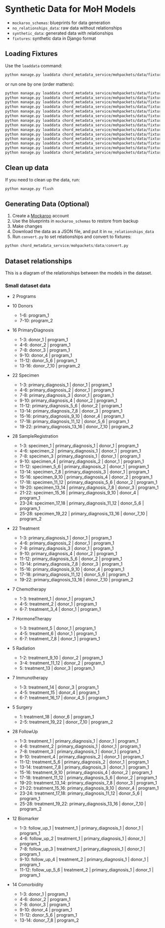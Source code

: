 # Synthetic Data for MoH Models

- `mockaroo_schemas`: blueprints for data generation
- `no_relationships_data`: raw data without relationships
- `synthetic_data`: generated data with relationships
- `fixtures`: synthetic data in Django format

## Loading Fixtures

Use the `loaddata` command:

```bash
python manage.py loaddata chord_metadata_service/mohpackets/data/fixtures/Program.json chord_metadata_service/mohpackets/data/fixtures/Donor.json chord_metadata_service/mohpackets/data/fixtures/PrimaryDiagnosis.json chord_metadata_service/mohpackets/data/fixtures/Specimen.json chord_metadata_service/mohpackets/data/fixtures/SampleRegistration.json chord_metadata_service/mohpackets/data/fixtures/Treatment.json chord_metadata_service/mohpackets/data/fixtures/Chemotherapy.json chord_metadata_service/mohpackets/data/fixtures/HormoneTherapy.json chord_metadata_service/mohpackets/data/fixtures/Radiation.json chord_metadata_service/mohpackets/data/fixtures/Immunotherapy.json chord_metadata_service/mohpackets/data/fixtures/Surgery.json chord_metadata_service/mohpackets/data/fixtures/FollowUp.json chord_metadata_service/mohpackets/data/fixtures/Biomarker.json chord_metadata_service/mohpackets/data/fixtures/Comorbidity.json
```

or run one by one (order matters):

```bash
python manage.py loaddata chord_metadata_service/mohpackets/data/fixtures/Program.json 
python manage.py loaddata chord_metadata_service/mohpackets/data/fixtures/Donor.json 
python manage.py loaddata chord_metadata_service/mohpackets/data/fixtures/PrimaryDiagnosis.json
python manage.py loaddata chord_metadata_service/mohpackets/data/fixtures/Specimen.json
python manage.py loaddata chord_metadata_service/mohpackets/data/fixtures/SampleRegistration.json
python manage.py loaddata chord_metadata_service/mohpackets/data/fixtures/Treatment.json
python manage.py loaddata chord_metadata_service/mohpackets/data/fixtures/Chemotherapy.json
python manage.py loaddata chord_metadata_service/mohpackets/data/fixtures/HormoneTherapy.json
python manage.py loaddata chord_metadata_service/mohpackets/data/fixtures/Radiation.json
python manage.py loaddata chord_metadata_service/mohpackets/data/fixtures/Immunotherapy.json
python manage.py loaddata chord_metadata_service/mohpackets/data/fixtures/Surgery.json
python manage.py loaddata chord_metadata_service/mohpackets/data/fixtures/FollowUp.json
python manage.py loaddata chord_metadata_service/mohpackets/data/fixtures/Biomarker.json 
python manage.py loaddata chord_metadata_service/mohpackets/data/fixtures/Comorbidity.json
```

## Clean up data

If you need to clean up the data, run:

```bash
python manage.py flush
```

## Generating Data (Optional)

1. Create a [Mockaroo](https://www.mockaroo.com/) account
2. Use the blueprints in `mockaroo_schemas` to restore from backup
3. Make changes
4. Download the data as a JSON file, and put it in `no_relationships_data`
5. Run `convert.py` to set relationships and convert to fixtures:

```python
python chord_metadata_service/mohpackets/data/convert.py
```

## Dataset relationships

This is a diagram of the relationships between the models in the dataset.

### Small dataset data

- 2 Programs
- 10 Donors
  - 1-6: program_1
  - 7-10: program_2

- 16 PrimaryDiagnosis
  - 1-3: donor_1 | program_1
  - 4-6: donor_2 | program_1
  - 7-8: donor_3 | program_1
  - 9-10: donor_4 | program_1
  - 11-12: donor_5_6 | program_1
  - 13-16: donor_7_10 | program_2

- 22 Specimen
  - 1-3: primary_diagnosis_1 | donor_1 | program_1
  - 4-6: primary_diagnosis_2 | donor_1 | program_1
  - 7-8: primary_diagnosis_3 | donor_1 | program_1
  - 9-10: primary_diagnosis_4 | donor_2 | program_1
  - 11-12: primary_diagnosis_5_6 | donor_2 | program_1
  - 13-14: primary_diagnosis_7_8 | donor_3 | program_1
  - 15-16: primary_diagnosis_9_10 | donor_4 | program_1
  - 17-18: primary_diagnosis_11_12 | donor_5_6 | program_1
  - 19-22: primary_diagnosis_13_16 | donor_7_10 | program_2

- 28 SampleRegistration
  - 1-3: specimen_1 | primary_diagnosis_1 | donor_1 | program_1
  - 4-6: specimen_2 | primary_diagnosis_1 | donor_1 | program_1
  - 7-8: specimen_3 | primary_diagnosis_1 | donor_1 | program_1
  - 9-10: specimen_4 | primary_diagnosis_2 | donor_1 | program_1
  - 11-12: specimen_5_6 | primary_diagnosis_2 | donor_1 | program_1
  - 13-14: specimen_7_8 | primary_diagnosis_3 | donor_1 | program_1
  - 15-16: specimen_9_10 | primary_diagnosis_4 | donor_2 | program_1
  - 17-18: specimen_11_12 | primary_diagnosis_5_6 | donor_2 | program_1
  - 19-20: specimen_13_14 | primary_diagnosis_7_8 | donor_3 | program_1
  - 21-22: specimen_15_16 | primary_diagnosis_9_10 | donor_4 | program_1
  - 23-24: specimen_17_18 | primary_diagnosis_11_12 | donor_5_6 | program_1
  - 25-28: specimen_19_22 | primary_diagnosis_13_16 | donor_7_10 | program_2

- 22 Treatment
  - 1-3: primary_diagnosis_1 | donor_1 | program_1
  - 4-6: primary_diagnosis_2 | donor_1 | program_1
  - 7-8: primary_diagnosis_3 | donor_1 | program_1
  - 9-10: primary_diagnosis_4 | donor_2 | program_1
  - 11-12: primary_diagnosis_5_6 | donor_2 | program_1
  - 13-14: primary_diagnosis_7_8 | donor_3 | program_1
  - 15-16: primary_diagnosis_9_10 | donor_4 | program_1
  - 17-18: primary_diagnosis_11_12 | donor_5_6 | program_1
  - 19-22: primary_diagnosis_13_16 | donor_7_10 | program_2

- 7 Chemotherapy
  - 1-3: treatment_1 | donor_1 | program_1
  - 4-5: treatment_2 | donor_1 | program_1
  - 6-7: treatment_3_4 | donor_1 | program_1

- 7 HormoneTherapy
  - 1-3: treatment_5 | donor_1 | program_1
  - 4-5: treatment_6 | donor_1 | program_1
  - 6-7: treatment_7_8 | donor_1 | program_1

- 5 Radiation
  - 1-2: treatment_9_10 | donor_2 | program_1
  - 3-4: treatment_11_12 | donor_2 | program_1
  - 5: treatment_13 | donor_3 | program_1

- 7 Immunotherapy
  - 1-3: treatment_14 | donor_3 | program_1
  - 4-5: treatment_15 | donor_4 | program_1
  - 6-7: treatment_16_17 | donor_4_5 | program_1

- 5 Surgery
  - 1: treatment_18 | donor_6 | program_1
  - 2-5: treatment_19_22 | donor_7_10 | program_2

- 28 FollowUp
  - 1-3: treatment_1 | primary_diagnosis_1 | donor_1 | program_1
  - 4-6: treatment_2 | primary_diagnosis_1 | donor_1 | program_1
  - 7-8: treatment_3 | primary_diagnosis_1 | donor_1 | program_1
  - 9-10: treatment_4 | primary_diagnosis_2 | donor_1 | program_1
  - 11-12: treatment_5_6 | primary_diagnosis_2 | donor_1 | program_1
  - 13-14: treatment_7_8 | primary_diagnosis_3 | donor_1 | program_1
  - 15-16: treatment_9_10 | primary_diagnosis_4 | donor_2 | program_1
  - 17-18: treatment_11_12 | primary_diagnosis_5_6 | donor_2 | program_1
  - 19-20: treatment_13_14: primary_diagnosis_7_8 | donor_3 | program_1
  - 21-22: treatment_15_16: primary_diagnosis_9_10 | donor_4 | program_1
  - 23-24: treatment_17_18: primary_diagnosis_11_12 | donor_5_6 | program_1
  - 25-28: treatment_19_22: primary_diagnosis_13_16 | donor_7_10 | program_2

- 12 Biomarker
  - 1-3: follow_up_1 | treatment_1 | primary_diagnosis_1 | donor_1 | program_1
  - 4-6: follow_up_2 | treatment_1 | primary_diagnosis_1 | donor_1 | program_1
  - 7-8: follow_up_3 | treatment_1 | primary_diagnosis_1 | donor_1 | program_1
  - 9-10: follow_up_4 | treatment_2 | primary_diagnosis_1 | donor_1 | program_1
  - 11-12: follow_up_5_6 | treatment_2 | primary_diagnosis_1 | donor_1 | program_1

- 14 Comorbidity
  - 1-3: donor_1 | program_1
  - 4-6: donor_2 | program_1
  - 7-8: donor_3 | program_1
  - 9-10: donor_4 | program_1
  - 11-12: donor_5_6 | program_1
  - 13-14: donor_7_8 | program_2
